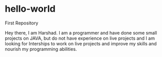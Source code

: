 # hello-world
First Repository

Hey there,
          I am Harshad. I am a programmer and have done some small projects on JAVA, but do not have experience on live projects and I am looking for Interships to work on live projects and improve my skills and nourish my programming abilities.
